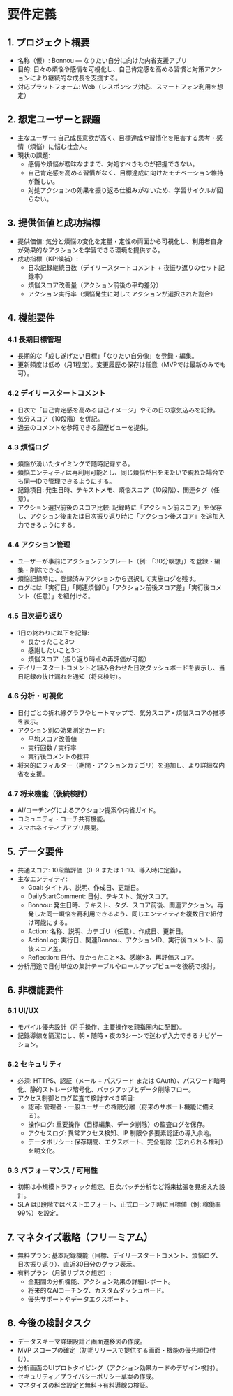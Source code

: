 # 要件定義

## 1. プロジェクト概要
- 名称（仮）: Bonnou — なりたい自分に向けた内省支援アプリ
- 目的: 日々の煩悩や感情を可視化し、自己肯定感を高める習慣と対策アクションにより継続的な成長を支援する。
- 対応プラットフォーム: Web（レスポンシブ対応、スマートフォン利用を想定）

## 2. 想定ユーザーと課題
- 主なユーザー: 自己成長意欲が高く、目標達成や習慣化を阻害する思考・感情（煩悩）に悩む社会人。
- 現状の課題:
  - 感情や煩悩が曖昧なままで、対処すべきものが把握できない。
  - 自己肯定感を高める習慣がなく、目標達成に向けたモチベーション維持が難しい。
  - 対処アクションの効果を振り返る仕組みがないため、学習サイクルが回らない。

## 3. 提供価値と成功指標
- 提供価値: 気分と煩悩の変化を定量・定性の両面から可視化し、利用者自身が効果的なアクションを学習できる環境を提供する。
- 成功指標（KPI候補）:
  - 日次記録継続日数（デイリースタートコメント + 夜振り返りのセット記録率）
  - 煩悩スコア改善量（アクション前後の平均差分）
  - アクション実行率（煩悩発生に対してアクションが選択された割合）

## 4. 機能要件
### 4.1 長期目標管理
- 長期的な「成し遂げたい目標」「なりたい自分像」を登録・編集。
- 更新頻度は低め（月1程度）。変更履歴の保存は任意（MVPでは最新のみでも可）。

### 4.2 デイリースタートコメント
- 日次で「自己肯定感を高める自己イメージ」やその日の意気込みを記録。
- 気分スコア（10段階）を併記。
- 過去のコメントを参照できる履歴ビューを提供。

### 4.3 煩悩ログ
- 煩悩が湧いたタイミングで随時記録する。
- 煩悩エンティティは再利用可能とし、同じ煩悩が日をまたいで現れた場合でも同一IDで管理できるようにする。
- 記録項目: 発生日時、テキストメモ、煩悩スコア（10段階）、関連タグ（任意）。
- アクション選択前後のスコア比較: 記録時に「アクション前スコア」を保存し、アクション後または日次振り返り時に「アクション後スコア」を追加入力できるようにする。

### 4.4 アクション管理
- ユーザーが事前にアクションテンプレート（例: 「30分瞑想」）を登録・編集・削除できる。
- 煩悩記録時に、登録済みアクションから選択して実施ログを残す。
- ログには「実行日」「関連煩悩ID」「アクション前後スコア差」「実行後コメント（任意）」を紐付ける。

### 4.5 日次振り返り
- 1日の終わりに以下を記録:
  - 良かったこと3つ
  - 感謝したいこと3つ
  - 煩悩スコア（振り返り時点の再評価が可能）
- デイリースタートコメントと組み合わせた日次ダッシュボードを表示し、当日記録の抜け漏れを通知（将来検討）。

### 4.6 分析・可視化
- 日付ごとの折れ線グラフやヒートマップで、気分スコア・煩悩スコアの推移を表示。
- アクション別の効果測定カード:
  - 平均スコア改善値
  - 実行回数 / 実行率
  - 実行後コメントの抜粋
- 将来的にフィルター（期間・アクションカテゴリ）を追加し、より詳細な内省を支援。

### 4.7 将来機能（後続検討）
- AI/コーチングによるアクション提案や内省ガイド。
- コミュニティ・コーチ共有機能。
- スマホネイティブアプリ展開。

## 5. データ要件
- 共通スコア: 10段階評価（0–9 または 1–10、導入時に定義）。
- 主なエンティティ:
  - Goal: タイトル、説明、作成日、更新日。
  - DailyStartComment: 日付、テキスト、気分スコア。
  - Bonnou: 発生日時、テキスト、タグ、スコア前後、関連アクション。再発した同一煩悩を再利用できるよう、同じエンティティを複数日で紐付け可能にする。
  - Action: 名称、説明、カテゴリ（任意）、作成日、更新日。
  - ActionLog: 実行日、関連Bonnou、アクションID、実行後コメント、前後スコア差。
  - Reflection: 日付、良かったこと×3、感謝×3、再評価スコア。
- 分析用途で日付単位の集計テーブルやロールアップビューを後続で検討。

## 6. 非機能要件
### 6.1 UI/UX
- モバイル優先設計（片手操作、主要操作を親指圏内に配置）。
- 記録導線を簡潔にし、朝・随時・夜の3シーンで迷わず入力できるナビゲーション。

### 6.2 セキュリティ
- 必須: HTTPS、認証（メール + パスワード または OAuth）、パスワード暗号化、静的ストレージ暗号化、バックアップとデータ削除フロー。
- アクセス制御とログ監査で検討すべき項目:
  - 認可: 管理者・一般ユーザーの権限分離（将来のサポート機能に備える）。
  - 操作ログ: 重要操作（目標編集、データ削除）の監査ログを保存。
  - アクセスログ: 異常アクセス検知、IP 制限や多要素認証の導入余地。
  - データポリシー: 保存期間、エクスポート、完全削除（忘れられる権利）を明文化。

### 6.3 パフォーマンス / 可用性
- 初期は小規模トラフィック想定。日次バッチ分析など将来拡張を見据えた設計。
- SLA はβ段階ではベストエフォート、正式ローンチ時に目標値（例: 稼働率 99%）を設定。

## 7. マネタイズ戦略（フリーミアム）
- 無料プラン: 基本記録機能（目標、デイリースタートコメント、煩悩ログ、日次振り返り）、直近30日分のグラフ表示。
- 有料プラン（月額サブスク想定）:
  - 全期間の分析機能、アクション効果の詳細レポート。
  - 将来的なAIコーチング、カスタムダッシュボード。
  - 優先サポートやデータエクスポート。

## 8. 今後の検討タスク
- データスキーマ詳細設計と画面遷移図の作成。
- MVP スコープの確定（初期リリースで提供する画面・機能の優先順位付け）。
- 分析画面のUIプロトタイピング（アクション効果カードのデザイン検討）。
- セキュリティ／プライバシーポリシー草案の作成。
- マネタイズの料金設定と無料→有料導線の検証。
